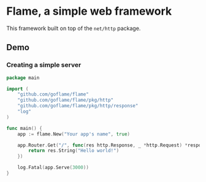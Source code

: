# Flame, a simple web framework

This framework built on top of the `net/http` package.

## Demo

### Creating a simple server

```go
package main

import (
	"github.com/goflame/flame"
	"github.com/goflame/flame/pkg/http"
	"github.com/goflame/flame/pkg/http/response"
	"log"
)

func main() {
	app := flame.New("Your app's name", true)

	app.Router.Get("/", func(res http.Response, _ *http.Request) *response.Err {
        return res.String("Hello world!")
    })

	log.Fatal(app.Serve(3000))
}
```